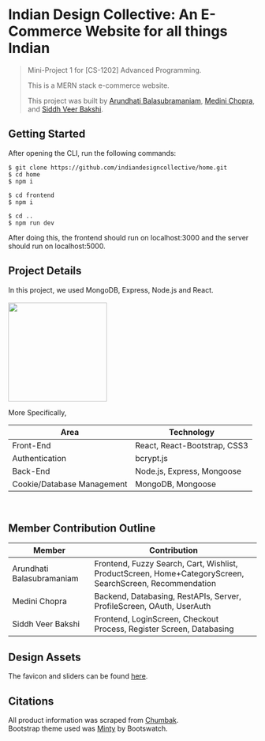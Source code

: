 # Indian Design Collective: An E-Commerce Website for all things Indian
> Mini-Project 1 for [CS-1202] Advanced Programming.
> 
> This is a MERN stack e-commerce website. 
> 
> This project was built by [Arundhati Balasubramaniam](https://github.com/arundhati-bala), [Medini Chopra](https://github.com/medinichopra), and [Siddh Veer Bakshi](https://github.com/sxddhvxxr).

## Getting Started
After opening the CLI, run the following commands:
```
$ git clone https://github.com/indiandesigncollective/home.git
$ cd home
$ npm i

$ cd frontend
$ npm i

$ cd ..
$ npm run dev
```
After doing this, the frontend should run on localhost:3000 and the server should run on localhost:5000.

## Project Details
In this project, we used MongoDB, Express, Node.js and React.
<br> <br>
<img src="https://miro.medium.com/max/1400/0*GKIyAWHbKbANm7d9.png" height="200" />

More Specifically,
<table>
<thead>
<tr>
<th>Area</th>
<th>Technology</th>
</tr>
</thead>
<tbody>
	<tr>
		<td>Front-End</td>
		<td>React, React-Bootstrap, CSS3</td>
	</tr>
	<tr>
		<td>Authentication</td>
		<td>bcrypt.js</td>
	</tr>
	<tr>
		<td>Back-End</td>
		<td>Node.js, Express, Mongoose</td>
	</tr>
	<tr>
		<td>Cookie/Database Management</td>
		<td> MongoDB, Mongoose</td>
	</tr>
</tbody>
</table>
<br/>


## Member Contribution Outline

| Member                    | Contribution                                                                                            |
|---------------------------|---------------------------------------------------------------------------------------------------------|
| Arundhati Balasubramaniam | Frontend, Fuzzy Search, Cart, Wishlist, ProductScreen, Home+CategoryScreen, SearchScreen, Recommendation|
| Medini Chopra             | Backend, Databasing, RestAPIs, Server, ProfileScreen, OAuth, UserAuth                                   |
| Siddh Veer Bakshi         | Frontend, LoginScreen, Checkout Process, Register Screen, Databasing                                    |

## Design Assets
The favicon and sliders can be found [here](https://www.figma.com/file/JLMuFR3XpMZfWSkbSE9UVw/IDC-Design-Assets?node-id=0%3A1).
## Citations
All product information was scraped from [Chumbak](chumbak.com). <br>
Bootstrap theme used was [Minty](https://bootswatch.com/minty/) by Bootswatch.
